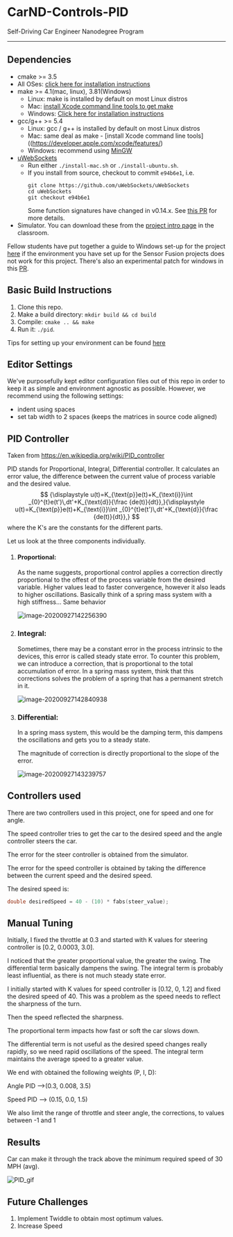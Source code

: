 # CarND-Controls-PID
Self-Driving Car Engineer Nanodegree Program

---

## Dependencies

* cmake >= 3.5
 * All OSes: [click here for installation instructions](https://cmake.org/install/)
* make >= 4.1(mac, linux), 3.81(Windows)
  * Linux: make is installed by default on most Linux distros
  * Mac: [install Xcode command line tools to get make](https://developer.apple.com/xcode/features/)
  * Windows: [Click here for installation instructions](http://gnuwin32.sourceforge.net/packages/make.htm)
* gcc/g++ >= 5.4
  * Linux: gcc / g++ is installed by default on most Linux distros
  * Mac: same deal as make - [install Xcode command line tools]((https://developer.apple.com/xcode/features/)
  * Windows: recommend using [MinGW](http://www.mingw.org/)
* [uWebSockets](https://github.com/uWebSockets/uWebSockets)
  * Run either `./install-mac.sh` or `./install-ubuntu.sh`.
  * If you install from source, checkout to commit `e94b6e1`, i.e.
    ```
    git clone https://github.com/uWebSockets/uWebSockets 
    cd uWebSockets
    git checkout e94b6e1
    ```
    Some function signatures have changed in v0.14.x. See [this PR](https://github.com/udacity/CarND-MPC-Project/pull/3) for more details.
* Simulator. You can download these from the [project intro page](https://github.com/udacity/self-driving-car-sim/releases) in the classroom.

Fellow students have put together a guide to Windows set-up for the project [here](https://s3-us-west-1.amazonaws.com/udacity-selfdrivingcar/files/Kidnapped_Vehicle_Windows_Setup.pdf) if the environment you have set up for the Sensor Fusion projects does not work for this project. There's also an experimental patch for windows in this [PR](https://github.com/udacity/CarND-PID-Control-Project/pull/3).

## Basic Build Instructions

1. Clone this repo.
2. Make a build directory: `mkdir build && cd build`
3. Compile: `cmake .. && make`
4. Run it: `./pid`. 

Tips for setting up your environment can be found [here](https://classroom.udacity.com/nanodegrees/nd013/parts/40f38239-66b6-46ec-ae68-03afd8a601c8/modules/0949fca6-b379-42af-a919-ee50aa304e6a/lessons/f758c44c-5e40-4e01-93b5-1a82aa4e044f/concepts/23d376c7-0195-4276-bdf0-e02f1f3c665d)

## Editor Settings

We've purposefully kept editor configuration files out of this repo in order to
keep it as simple and environment agnostic as possible. However, we recommend
using the following settings:

* indent using spaces
* set tab width to 2 spaces (keeps the matrices in source code aligned)

## PID Controller

Taken from https://en.wikipedia.org/wiki/PID_controller

PID stands for Proportional, Integral, Differential controller. It calculates an error value, the difference between  the current value of process variable and the desired value.
$$
 {\displaystyle u(t)=K_{\text{p}}e(t)+K_{\text{i}}\int _{0}^{t}e(t')\,dt'+K_{\text{d}}{\frac {de(t)}{dt}},}{\displaystyle u(t)=K_{\text{p}}e(t)+K_{\text{i}}\int _{0}^{t}e(t')\,dt'+K_{\text{d}}{\frac {de(t)}{dt}},}
$$
 where the K's are the constants for the different parts.

Let us look at the three components individually.

1. #### Proportional: 

   As the name suggests, proportional control applies a correction directly proportional to the offest of the process variable from the desired variable. Higher values lead to faster convergence, however it also leads to higher oscillations. Basically think of a spring mass system with a high stiffness... Same behavior

   ![image-20200927142256390](images/P.png)

2. ### Integral:

    Sometimes, there may be a constant error in the process intrinsic to the devices, this error is called steady state error. To counter this problem, we can introduce a correction, that is proportional to the total accumulation of error.  In a spring mass system, think that this corrections solves the problem of a spring that has a permanent stretch in it.

   ![image-20200927142840938](images/I.png)

    

3. ### Differential:

   In a spring mass system, this would be the damping term, this dampens the oscillations and gets you to  a steady state.

   The magnitude of correction is directly proportional to the slope of the error. 

   ![image-20200927143239757](images/D.png)

## Controllers used

There are two controllers used in this project, one for speed and one for angle.

The speed controller tries to get the car to the desired speed and the angle controller steers the car.

The error for the steer controller is obtained from the simulator.

The error for the speed  controller is obtained by taking the difference between the current speed and the desired speed.

The desired speed is:

```c++
double desiredSpeed = 40 - (10) * fabs(steer_value);
```

## Manual Tuning

Initially, I fixed the throttle at 0.3  and started with K values for steering controller is [0.2, 0.0003, 3.0]. 

I noticed that the greater proportional value, the greater the swing. The differential term basically dampens the swing. The integral term is probably least influential, as there is not much steady state error.

I initially started with K values for speed controller is   [0.12, 0, 1.2] and fixed the desired speed of 40. This was a problem as the speed needs to reflect the sharpness of the turn.

Then the speed reflected the sharpness.

The proportional term impacts how fast or soft the car slows down.

The differential term is not useful as the desired speed changes really rapidly, so we need rapid oscillations of the speed. The integral term maintains the average speed to a greater value.

We  end with obtained the following weights (P, I, D):

Angle PID -->(0.3, 0.008, 3.5)

Speed PID --> (0.15, 0.0, 1.5)

We also limit the range of throttle and steer angle, the corrections, to values between -1 and 1

## Results

Car can make it through the track above the minimum required speed of 30 MPH (avg).

![PID_gif](PID_gif.gif)



## Future Challenges

1. Implement Twiddle to obtain most optimum values.
2. Increase Speed